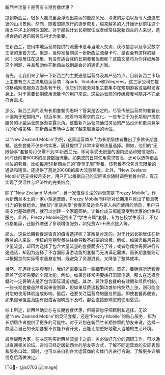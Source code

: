 新西兰流量卡是否有长期套餐优惠？

提到新西兰，很多人脑海里会浮现出美丽的自然风光、清澈的湖泊以及令人流连忘返的山川景色。然而，随着国际旅行的逐步恢复，越来越多的人开始计划前往这个南太平洋上的明珠国家。对于那些计划长期居住或者经常往返新西兰的人来说，选择合适的通讯服务显得尤为重要。

在新西兰，使用本地运营商提供的流量卡是与当地人交流、获取信息以及享受数字生活的重要方式。但是，当你准备购买一张新西兰流量卡时，是否会有这样的疑问：长期居住在这里，有没有适合我的长期套餐优惠呢？这篇文章将为你详细解答这个问题，并且帮助你在新西兰找到最合适的通讯方案。

首先，让我们来了解一下新西兰的主要通信运营商及其产品特点。目前新西兰市场上主要有三大主流电信运营商：Spark、Vodafone和2degrees。这三家公司在提供移动网络服务方面各有千秋，但它们的服务对象主要集中在短期游客或临时访客身上。对于需要长期使用流量卡的用户来说，这些运营商的传统套餐可能并不完全符合需求。

那么，新西兰真的没有长期套餐优惠吗？答案是否定的。尽管传统运营商的套餐设计偏向于短期用户，但近年来，随着市场需求的变化，一些专注于为长期用户提供服务的小型运营商逐渐崭露头角。这些新兴运营商通过灵活的产品设计和更具竞争力的价格策略，在新西兰市场中占据了越来越重要的地位。

以“New Zealand Mobile”为例，这家运营商专门为长期居住者推出了多款长期套餐。这些套餐不仅价格实惠，而且提供了非常丰富的流量选择。例如，他们的“无限畅享”套餐每月仅需不到30新西兰元，即可享受无限量的国内通话和短信服务，同时还附带50GB的高速数据流量。如果您的日常使用需求较高，还可以选择更高档位的套餐，比如每月50新西兰元的“尊享无限”套餐，该套餐不仅包含无限量的通话和短信，还提供了高达200GB的超大流量额度。此外，“New Zealand Mobile”还支持按月支付，用户可以根据自己的实际需求随时调整套餐内容，真正实现了灵活性与经济性的完美结合。

除了“New Zealand Mobile”，另一家值得关注的运营商是“Prezzy Mobile”。作为新西兰本土的一家小型运营商，Prezzy Mobile同样针对长期用户推出了极具吸引力的套餐组合。他们的“家庭共享”套餐非常适合与家人共同使用的场景，用户只需支付基础费用，就可以创建一个家庭网络，让每位成员都能享受到优惠的价格和服务。此外，Prezzy Mobile还推出了“学生专属”套餐，专为在校学生设计，不仅价格低廉，还额外赠送了多项增值服务，如免费Wi-Fi热点接入等。

那么，这些长期套餐是否真的值得选择呢？答案是肯定的。对于计划长期居住在新西兰的人来说，传统的短期套餐往往会导致不必要的浪费。例如，如果您每月只需少量流量，却因为选择了包含大量流量的套餐而多花了钱；或者您偶尔需要进行长途通话，却因为选择了不含国际漫游功能的套餐而无法满足需求。而长期套餐则可以根据您的实际需求量身定制，既避免了资源浪费，又降低了整体成本。

当然，在选择长期套餐时，我们还需要注意一些细节问题。首先，要确保所选套餐涵盖了您所需要的全部功能。例如，如果您经常需要拨打国际电话，那么在选择套餐时一定要确认是否包含国际漫游功能。其次，要注意套餐的有效期和续费机制。一些长期套餐虽然看起来很划算，但如果续费流程繁琐或价格突然上涨，则可能会对您的使用体验造成影响。最后，还要关注运营商的服务质量。即使套餐再便宜，如果信号覆盖范围有限或客服响应不及时，都会直接影响您的使用感受。

综上所述，新西兰确实存在长期套餐优惠，但需要您仔细甄别和选择。无论是“New Zealand Mobile”的灵活套餐，还是“Prezzy Mobile”的贴心服务，都为长期居住者提供了更多的可能性。对于计划在新西兰长期停留的朋友来说，选择一款适合自己的长期套餐不仅能节省开支，还能让您更好地融入当地的生活环境。

最后提醒大家，在决定购买新西兰流量卡之前，务必做好充分的调研工作。可以通过查阅相关论坛、咨询已经定居新西兰的朋友等方式，了解不同运营商的实际表现和服务口碑。同时，也可以亲自到各大运营商的实体门店进行咨询，了解更多详细信息后再做决定。

[TG💪+ @jx0703 ![Image](https://github.com/user-attachments/assets/dbca1d08-cadb-493c-b0ec-ad6f7a83f270)]